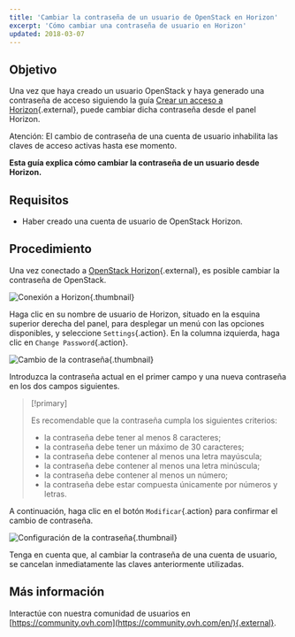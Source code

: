 ```yaml
---
title: 'Cambiar la contraseña de un usuario de OpenStack en Horizon'
excerpt: 'Cómo cambiar una contraseña de usuario en Horizon'
updated: 2018-03-07
---
```


## Objetivo

Una vez que haya creado un usuario OpenStack y haya generado una contraseña de acceso siguiendo la guía [Crear un acceso a Horizon](introducing_horizon1.){.external}, puede cambiar dicha contraseña desde el panel Horizon. 

Atención: El cambio de contraseña de una cuenta de usuario inhabilita las claves de acceso activas hasta ese momento.

**Esta guía explica cómo cambiar la contraseña de un usuario desde Horizon.**

## Requisitos

- Haber creado una cuenta de usuario de OpenStack Horizon.

## Procedimiento

Una vez conectado a [OpenStack Horizon](https://horizon.cloud.ovh.net){.external}, es posible cambiar la contraseña de OpenStack.

![Conexión a Horizon](1_H_login_window.png){.thumbnail}

Haga clic en su nombre de usuario de Horizon, situado en la esquina superior derecha del panel, para desplegar un menú con las opciones disponibles,
y seleccione `Settings`{.action}. En la columna izquierda, haga clic en `Change Password`{.action}.

![Cambio de la contraseña](2_H_pass_change_option.png){.thumbnail}

Introduzca la contraseña actual en el primer campo y una nueva contraseña en los dos campos siguientes.

> [!primary]
>
> Es recomendable que la contraseña cumpla los siguientes criterios:
>
> - la contraseña debe tener al menos 8 caracteres;
> - la contraseña debe tener un máximo de 30 caracteres;
> - la contraseña debe contener al menos una letra mayúscula;
> - la contraseña debe contener al menos una letra minúscula;
> - la contraseña debe contener al menos un número;
> - la contraseña debe estar compuesta únicamente por números y letras.
>

A continuación, haga clic en el botón `Modificar`{.action} para confirmar el cambio de contraseña.

![Configuración de la contraseña](3_H_set_new_passord.png){.thumbnail}

Tenga en cuenta que, al cambiar la contraseña de una cuenta de usuario, se cancelan inmediatamente las claves anteriormente utilizadas.

## Más información

Interactúe con nuestra comunidad de usuarios en [https://community.ovh.com](https://community.ovh.com/en/){.external}.
